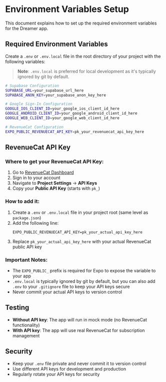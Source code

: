 # Environment Variables Setup

This document explains how to set up the required environment variables for the Dreamer app.

## Required Environment Variables

Create a `.env` or `.env.local` file in the root directory of your project with the following variables:

> **Note**: `.env.local` is preferred for local development as it's typically ignored by git by default.

```bash
# Supabase Configuration
SUPABASE_URL=your_supabase_url_here
SUPABASE_ANON_KEY=your_supabase_anon_key_here

# Google Sign-In Configuration
GOOGLE_IOS_CLIENT_ID=your_google_ios_client_id_here
GOOGLE_ANDROID_CLIENT_ID=your_google_android_client_id_here
GOOGLE_WEB_CLIENT_ID=your_google_web_client_id_here

# RevenueCat Configuration
EXPO_PUBLIC_REVENUECAT_API_KEY=pk_your_revenuecat_api_key_here
```

## RevenueCat API Key

### Where to get your RevenueCat API Key:

1. Go to [RevenueCat Dashboard](https://app.revenuecat.com/)
2. Sign in to your account
3. Navigate to **Project Settings** → **API Keys**
4. Copy your **Public API Key** (starts with `pk_`)

### How to add it:

1. Create a `.env` or `.env.local` file in your project root (same level as `package.json`)
2. Add the following line:
   ```
   EXPO_PUBLIC_REVENUECAT_API_KEY=pk_your_actual_api_key_here
   ```
3. Replace `pk_your_actual_api_key_here` with your actual RevenueCat public API key

### Important Notes:

- The `EXPO_PUBLIC_` prefix is required for Expo to expose the variable to your app
- `.env.local` is typically ignored by git by default, but you can also add `.env` to your `.gitignore` file to keep your API keys secure
- Never commit your actual API keys to version control

## Testing

- **Without API key**: The app will run in mock mode (no RevenueCat functionality)
- **With API key**: The app will use real RevenueCat for subscription management

## Security

- Keep your `.env` file private and never commit it to version control
- Use different API keys for development and production
- Regularly rotate your API keys for security
